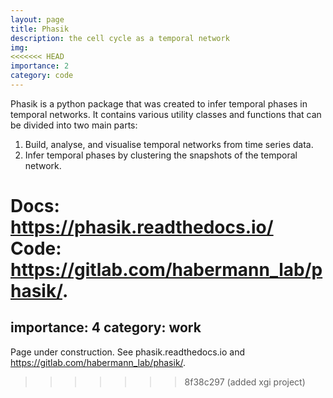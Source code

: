 ```yaml
---
layout: page
title: Phasik
description: the cell cycle as a temporal network 
img: 
<<<<<<< HEAD
importance: 2
category: code
---
```


Phasik is a python package that was created to infer temporal phases in temporal networks. 
It contains various utility classes and functions that can be divided into two main parts:
1. Build, analyse, and visualise temporal networks from time series data.
2. Infer temporal phases by clustering the snapshots of the temporal network.


Docs: <https://phasik.readthedocs.io/>  
Code: <https://gitlab.com/habermann_lab/phasik/>.
=======
importance: 4
category: work
---

Page under construction. 
See phasik.readthedocs.io and https://gitlab.com/habermann_lab/phasik/.
>>>>>>> 8f38c297 (added xgi project)
